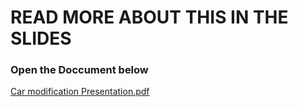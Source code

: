 # READ MORE ABOUT THIS IN THE SLIDES
### Open the Doccument below

[Car modification Presentation.pdf](https://github.com/user-attachments/files/17012292/Car.modification.Presentation.pdf)
